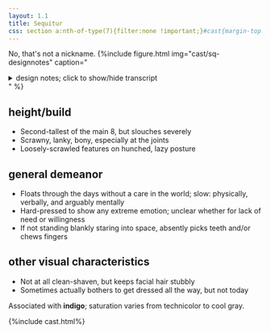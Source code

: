 ```yaml
---
layout: 1.1
title: Sequitur
css: section a:nth-of-type(7){filter:none !important;}#cast{margin-top:5rem;}
---
```

No, that's not a nickname.
{%include figure.html
	img="cast/sq-designnotes"
	caption="<details><summary>design notes; click to show/hide transcript</summary><ul><li>loose, scraggly</li><li>disheveled</li><li>very lanky (but often slouches)</li></ul>
		<details class='imgdesc wrap castdesc'><summary>written description</summary>Tall, dark-skinned, zigzag below-shoulder-length hair (dark brown, dyed at the tips), gray eyes (but rendered scribbly, making color moot), gangly build. By default, wears a wide-neck black T-shirt with a faded logo (resembles something between a rabbit head, a 🤘 hand symbol, and a gas mask), faded striped arm warmers down to the knuckles, gray PJ pants, and gray slippers.</details>
		<ul><li>[hair stylization] zigzags, count may vary<ul><li>[is dyed at the tips]</li></ul></li><li>[has two] earrings [on one side,] left ear covered</li><li>[ear & eye shape is] circular teardrop, round chin</li><li>[on eyes & eyebrows] keep it loose & scratchy</li><li>teeth are crooked</li><li>bony; long neck; long-ass limbs</li><li>wide T-shirt neck<ul><li>[arm covers are] part of the same shirt, stripe count does not matter</li><li>[shirt features a] grungy, faded logo</li></ul></li><li>big, loose PJ pants & slippers</li></ul></details>"
%}

## height/build
- Second-tallest of the main 8, but slouches severely
- Scrawny, lanky, bony, especially at the joints
- Loosely-scrawled features on hunched, lazy posture

## general demeanor
- Floats through the days without a care in the world; slow: physically, verbally, and arguably mentally
- Hard-pressed to show any extreme emotion; unclear whether for lack of need or willingness
- If not standing blankly staring into space, absently picks teeth and/or chews fingers

## other visual characteristics
- Not at all clean-shaven, but keeps facial hair stubbly
- Sometimes actually bothers to get dressed all the way, but not today

Associated with <b>indigo</b>; saturation varies from technicolor to cool gray.

{%include cast.html%}